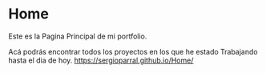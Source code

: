 # Home
Este es la Pagina Principal de mi portfolio.

Acá podrás encontrar todos los proyectos en los que he estado Trabajando hasta el dia de hoy.
https://sergioparral.github.io/Home/

